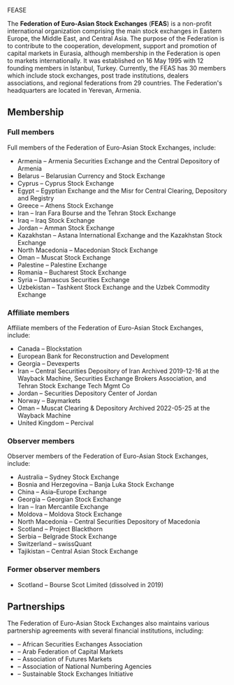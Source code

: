 FEASE

The **Federation of Euro-Asian Stock Exchanges** (**FEAS**) is a non-profit
international organization comprising the main stock exchanges in Eastern
Europe, the Middle East, and Central Asia. The purpose of the Federation is to
contribute to the cooperation, development, support and promotion of capital
markets in Eurasia, although membership in the Federation is open to markets
internationally. It was established on 16 May 1995 with 12 founding members in
Istanbul, Turkey. Currently, the FEAS has 30 members which include stock
exchanges, post trade institutions, dealers associations, and regional
federations from 29 countries. The Federation's headquarters are located in
Yerevan, Armenia.

## Membership

### Full members

Full members of the Federation of Euro-Asian Stock Exchanges, include:

  * Armenia – Armenia Securities Exchange and the Central Depository of Armenia
  * Belarus – Belarusian Currency and Stock Exchange
  * Cyprus – Cyprus Stock Exchange
  * Egypt – Egyptian Exchange and the Misr for Central Clearing, Depository and Registry
  * Greece – Athens Stock Exchange
  * Iran – Iran Fara Bourse and the Tehran Stock Exchange
  * Iraq – Iraq Stock Exchange
  * Jordan – Amman Stock Exchange
  * Kazakhstan – Astana International Exchange and the Kazakhstan Stock Exchange
  * North Macedonia – Macedonian Stock Exchange
  * Oman – Muscat Stock Exchange
  * Palestine – Palestine Exchange
  * Romania – Bucharest Stock Exchange
  * Syria – Damascus Securities Exchange
  * Uzbekistan – Tashkent Stock Exchange and the Uzbek Commodity Exchange

### Affiliate members

Affiliate members of the Federation of Euro-Asian Stock Exchanges, include:

  * Canada – Blockstation
  * European Bank for Reconstruction and Development
  * Georgia – Devexperts
  * Iran – Central Securities Depository of Iran Archived 2019-12-16 at the Wayback Machine, Securities Exchange Brokers Association, and Tehran Stock Exchange Tech Mgmt Co
  * Jordan – Securities Depository Center of Jordan
  * Norway – Baymarkets
  * Oman – Muscat Clearing & Depository Archived 2022-05-25 at the Wayback Machine
  * United Kingdom – Percival

### Observer members

Observer members of the Federation of Euro-Asian Stock Exchanges, include:

  * Australia – Sydney Stock Exchange
  * Bosnia and Herzegovina – Banja Luka Stock Exchange
  * China – Asia–Europe Exchange
  * Georgia – Georgian Stock Exchange
  * Iran – Iran Mercantile Exchange
  * Moldova – Moldova Stock Exchange
  * North Macedonia – Central Securities Depository of Macedonia
  * Scotland – Project Blackthorn
  * Serbia – Belgrade Stock Exchange
  * Switzerland – swissQuant
  * Tajikistan – Central Asian Stock Exchange

### Former observer members

  * Scotland – Bourse Scot Limited (dissolved in 2019)

## Partnerships

The Federation of Euro-Asian Stock Exchanges also maintains various
partnership agreements with several financial institutions, including:

  * – African Securities Exchanges Association
  * – Arab Federation of Capital Markets
  * – Association of Futures Markets
  * – Association of National Numbering Agencies
  * – Sustainable Stock Exchanges Initiative